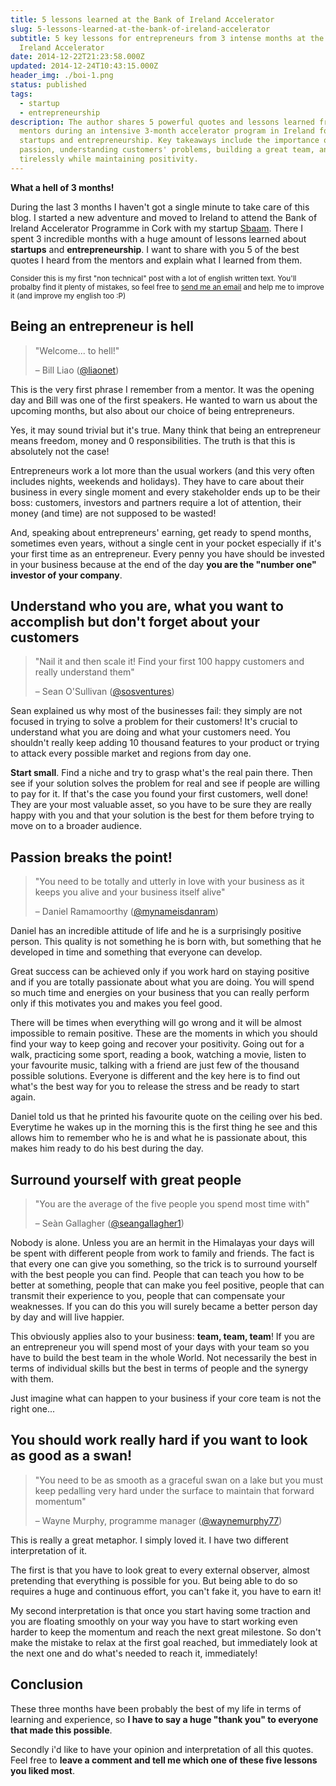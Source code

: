 ```yaml
---
title: 5 lessons learned at the Bank of Ireland Accelerator
slug: 5-lessons-learned-at-the-bank-of-ireland-accelerator
subtitle: 5 key lessons for entrepreneurs from 3 intense months at the Bank of
  Ireland Accelerator
date: 2014-12-22T21:23:58.000Z
updated: 2014-12-24T10:43:15.000Z
header_img: ./boi-1.png
status: published
tags:
  - startup
  - entrepreneurship
description: The author shares 5 powerful quotes and lessons learned from
  mentors during an intensive 3-month accelerator program in Ireland focused on
  startups and entrepreneurship. Key takeaways include the importance of
  passion, understanding customers' problems, building a great team, and working
  tirelessly while maintaining positivity.
---
```


**What a hell of 3 months!**

During the last 3 months I haven't got a single minute to take care of this blog. I started a new adventure and moved to Ireland to attend the Bank of Ireland Accelerator Programme in Cork with my startup [Sbaam](http://sbaam.com). There I spent 3 incredible months with a huge amount of lessons learned about **startups** and **entrepreneurship**. I want to share with you 5 of the best quotes I heard from the mentors and explain what I learned from them.

<small>Consider this is my first "non technical" post with a lot of english written text. You'll probalby find it plenty of mistakes, so feel free to [send me an email](mailto:loige@hotmail.com) and help me to improve it (and improve my english too :P)</small>

## Being an entrepreneur is hell

> "Welcome... to hell!"
>
> – Bill Liao (<a href="https://twitter.com/liaonet" title="follow Bill on Twitter">@liaonet</a>)

This is the very first phrase I remember from a mentor. It was the opening day and Bill was one of the first speakers. He wanted to warn us about the upcoming months, but also about our choice of being entrepreneurs.

Yes, it may sound trivial but it's true. Many think that being an entrepreneur means freedom, money and 0 responsibilities. The truth is that this is absolutely not the case!

Entrepreneurs work a lot more than the usual workers (and this very often includes nights, weekends and holidays). They have to care about their business in every single moment and every stakeholder ends up to be their boss: customers, investors and partners require a lot of attention, their money (and time) are not supposed to be wasted!

And, speaking about entrepreneurs' earning, get ready to spend months, sometimes even years, without a single cent in your pocket especially if it's your first time as an entrepreneur. Every penny you have should be invested in your business because at the end of the day **you are the "number one" investor of your company**.

## Understand who you are, what you want to accomplish but don't forget about your customers

> "Nail it and then scale it! Find your first 100 happy customers and really understand them"
>
> – Sean O'Sullivan (<a href="https://twitter.com/sosventures" title="follow Sean on Twitter">@sosventures</a>)

Sean explained us why most of the businesses fail: they simply are not focused in trying to solve a problem for their customers!
It's crucial to understand what you are doing and what your customers need. You shouldn't really keep adding 10 thousand features to your product or trying to attack every possible market and regions from day one.

**Start small**. Find a niche and try to grasp what's the real pain there. Then see if your solution solves the problem for real and see if people are willing to pay for it. If that's the case you found your first customers, well done! They are your most valuable asset, so you have to be sure they are really happy with you and that your solution is the best for them before trying to move on to a broader audience.

## Passion breaks the point!

> "You need to be totally and utterly in love with your business as it keeps you alive and your business itself alive"
>
> – Daniel Ramamoorthy (<a href="https://twitter.com/mynameisdanram" title="follow Daniel on Twitter">@mynameisdanram</a>)

Daniel has an incredible attitude of life and he is a surprisingly positive person. This quality is not something he is born with, but something that he developed in time and something that everyone can develop.

Great success can be achieved only if you work hard on staying positive and if you are totally passionate about what you are doing.
You will spend so much time and energies on your business that you can really perform only if this motivates you and makes you feel good.

There will be times when everything will go wrong and it will be almost impossible to remain positive. These are the moments in which you should find your way to keep going and recover your positivity. Going out for a walk, practicing some sport, reading a book, watching a movie, listen to your favourite music, talking with a friend are just few of the thousand possible solutions. Everyone is different and the key here is to find out what's the best way for you to release the stress and be ready to start again.

Daniel told us that he printed his favourite quote on the ceiling over his bed. Everytime he wakes up in the morning this is the first thing he see and this allows him to remember who he is and what he is passionate about, this makes him ready to do his best during the day.

## Surround yourself with great people

> "You are the average of the five people you spend most time with"
>
> – Seàn Gallagher (<a href="https://twitter.com/seangallagher1" title="follow Seàn on Twitter">@seangallagher1</a>)

Nobody is alone. Unless you are an hermit in the Himalayas your days will be spent with different people from work to family and friends.
The fact is that every one can give you something, so the trick is to surround yourself with the best people you can find. People that can teach you how to be better at something, people that can make you feel positive, people that can transmit their experience to you, people that can compensate your weaknesses. If you can do this you will surely became a better person day by day and will live happier.

This obviously applies also to your business: **team, team, team**! If you are an entrepreneur you will spend most of your days with your team so you have to build the best team in the whole World. Not necessarily the best in terms of individual skills but the best in terms of people and the synergy with them.

Just imagine what can happen to your business if your core team is not the right one...

## You should work really hard if you want to look as good as a swan!

> "You need to be as smooth as a graceful swan on a lake but you must keep pedalling very hard under the surface to maintain that forward momentum"
>
> – Wayne Murphy, programme manager (<a href="https://twitter.com/waynemurphy77" title="follow Wayne on Twitter">@waynemurphy77</a>)

This is really a great metaphor. I simply loved it.
I have two different interpretation of it.

The first is that you have to look great to every external observer, almost pretending that everything is possible for you. But being able to do so requires a huge and continuous effort, you can't fake it, you have to earn it!

My second interpretation is that once you start having some traction and you are floating smoothly on your way you have to start working even harder to keep the momentum and reach the next great milestone. So don't make the mistake to relax at the first goal reached, but immediately look at the next one and do what's needed to reach it, immediately!

## Conclusion

These three months have been probably the best of my life in terms of learning and experience, so **I have to say a huge "thank you" to everyone that made this possible**.

Secondly i'd like to have your opinion and interpretation of all this quotes. Feel free to **leave a comment and tell me which one of these five lessons you liked most**.
